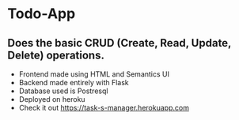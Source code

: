 # Todo-App
## Does the basic CRUD (Create, Read, Update, Delete) operations.
- Frontend made using HTML and Semantics UI
- Backend made entirely with Flask
- Database used is Postresql
- Deployed on heroku
- Check it out https://task-s-manager.herokuapp.com
